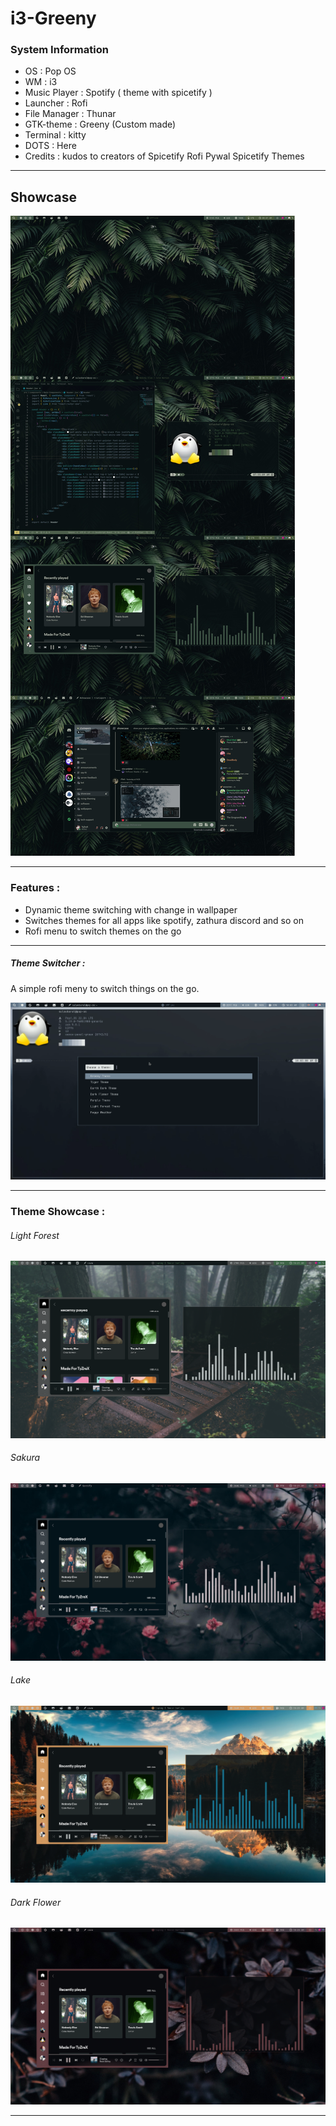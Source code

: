# i3-Greeny 

### System Information

   - OS : Pop OS
   - WM : i3
   - Music Player : Spotify ( theme with spicetify )
   - Launcher : Rofi
   - File Manager : Thunar
   - GTK-theme : Greeny (Custom made)
   - Terminal : kitty
   - DOTS : Here
   - Credits : kudos to creators of Spicetify Rofi Pywal Spicetify Themes

---

## Showcase

![](./rice.jpg)

---

### Features :

- Dynamic theme switching with change in wallpaper
- Switches themes for all apps like spotify, zathura discord and so on
- Rofi menu to switch themes on the go

---

##### Theme Switcher :

A simple rofi meny to switch things on the go.

![image](./theme-switch.png)

---

### Theme Showcase :

###### Light Forest 

![Light Forest](./light-forest.png)

###### Sakura

![Sakura](./sakura.png)

###### Lake 

![Lake](lake.png)

###### Dark Flower

![Dark Flower](./dark-flower.png)

---

